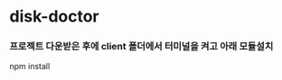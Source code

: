 # disk-doctor

### 프로젝트 다운받은 후에 client 폴더에서 터미널을 켜고 아래 모듈설치

 npm install




<br><br><br><br>
 <!-- 1. node.js
 2. npm create vite 
 3. npm i react-router-dom 
 4. npm install react-icons -->

